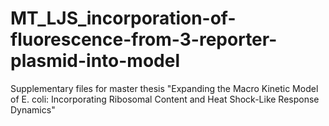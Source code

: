 # MT_LJS_incorporation-of-fluorescence-from-3-reporter-plasmid-into-model
Supplementary files for master thesis "Expanding the Macro Kinetic Model of E. coli: Incorporating Ribosomal Content and Heat Shock-Like Response Dynamics" 
